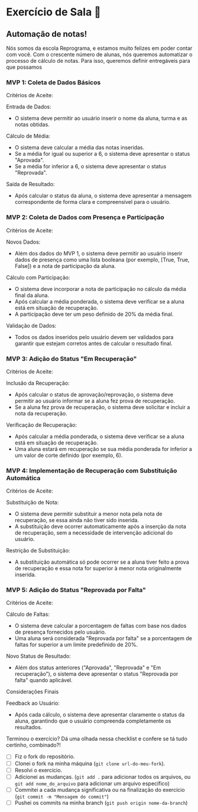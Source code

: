 # Exercício de Sala 🏫  

## Automação de notas!

Nós somos da escola Reprograma, e estamos muito felizes em poder contar com você. Com o crescente número de alunas, nós queremos automatizar o processo de cálculo de notas. Para isso, queremos definir entregáveis para que possamos 

### MVP 1: Coleta de Dados Básicos

Critérios de Aceite:

Entrada de Dados:

- O sistema deve permitir ao usuário inserir o nome da aluna, turma e as notas obtidas.

Cálculo de Média:

- O sistema deve calcular a média das notas inseridas.
- Se a média for igual ou superior a 6, o sistema deve apresentar o status "Aprovada".
- Se a média for inferior a 6, o sistema deve apresentar o status "Reprovada".

Saída de Resultado:

- Após calcular o status da aluna, o sistema deve apresentar a mensagem correspondente de forma clara e compreensível para o usuário.

### MVP 2: Coleta de Dados com Presença e Participação

Critérios de Aceite:

Novos Dados:

- Além dos dados do MVP 1, o sistema deve permitir ao usuário inserir dados de presença como uma lista booleana (por exemplo, [True, True, False]) e a nota de participação da aluna.

Cálculo com Participação:

- O sistema deve incorporar a nota de participação no cálculo da média final da aluna.
- Após calcular a média ponderada, o sistema deve verificar se a aluna está em situação de recuperação.
- A participação deve ter um peso definido de 20% da média final.

Validação de Dados:

- Todos os dados inseridos pelo usuário devem ser validados para garantir que estejam corretos antes de calcular o resultado final.

### MVP 3: Adição do Status "Em Recuperação"

Critérios de Aceite:

Inclusão da Recuperação:

- Após calcular o status de aprovação/reprovação, o sistema deve permitir ao usuário informar se a aluna fez prova de recuperação.
- Se a aluna fez prova de recuperação, o sistema deve solicitar e incluir a nota da recuperação.

Verificação de Recuperação:

- Após calcular a média ponderada, o sistema deve verificar se a aluna está em situação de recuperação.
- Uma aluna estará em recuperação se sua média ponderada for inferior a um valor de corte definido (por exemplo, 6).

### MVP 4: Implementação de Recuperação com Substituição Automática

Critérios de Aceite:

Substituição de Nota:

- O sistema deve permitir substituir a menor nota pela nota de recuperação, se essa ainda não tiver sido inserida.
- A substituição deve ocorrer automaticamente após a inserção da nota de recuperação, sem a necessidade de intervenção adicional do usuário.

Restrição de Substituição:

- A substituição automática só pode ocorrer se a aluna tiver feito a prova de recuperação e essa nota for superior à menor nota originalmente inserida.

### MVP 5: Adição do Status "Reprovada por Falta"

Critérios de Aceite:

Cálculo de Faltas:

- O sistema deve calcular a porcentagem de faltas com base nos dados de presença fornecidos pelo usuário.
- Uma aluna será considerada "Reprovada por falta" se a porcentagem de faltas for superior a um limite predefinido de 20%.

Novo Status de Resultado:

- Além dos status anteriores ("Aprovada", "Reprovada" e "Em recuperação"), o sistema deve apresentar o status "Reprovada por falta" quando aplicável.


Considerações Finais

Feedback ao Usuário:

- Após cada cálculo, o sistema deve apresentar claramente o status da aluna, garantindo que o usuário compreenda completamente os resultados.

Terminou o exercício? Dá uma olhada nessa checklist e confere se tá tudo certinho, combinado?!

- [ ] Fiz o fork do repositório.
- [ ] Clonei o fork na minha máquina (`git clone url-do-meu-fork`).
- [ ] Resolvi o exercício.
- [ ] Adicionei as mudanças. (`git add .` para adicionar todos os arquivos, ou `git add nome_do_arquivo` para adicionar um arquivo específico)
- [ ] Commitei a cada mudança significativa ou na finalização do exercício (`git commit -m "Mensagem do commit"`)
- [ ] Pushei os commits na minha branch (`git push origin nome-da-branch`)
